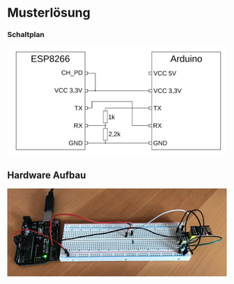 # Musterlösung

### Schaltplan

![Schaltplan](UART_cabling_resistors.png)


## Hardware Aufbau

![Foto](Aufbau.jpg)